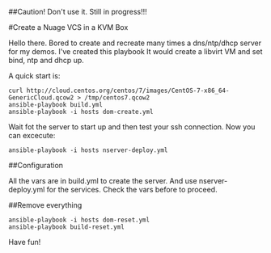 ##Caution! Don't use it. Still in progress!!!

#Create a Nuage VCS in a KVM Box

Hello there. Bored to create and recreate many times a dns/ntp/dhcp server for my demos. I've created this playbook
It would create a libvirt VM and set bind, ntp and dhcp up.

A quick start is:

```
curl http://cloud.centos.org/centos/7/images/CentOS-7-x86_64-GenericCloud.qcow2 > /tmp/centos7.qcow2
ansible-playbook build.yml
ansible-playbook -i hosts dom-create.yml
```

Wait fot the server to start up and then test your ssh connection.
Now you can excecute:

```
ansible-playbook -i hosts nserver-deploy.yml
```

##Configuration

All the vars are in build.yml to create the server. And use nserver-deploy.yml for the services.
Check the vars before to proceed.


##Remove everything

```
ansible-playbook -i hosts dom-reset.yml
ansible-playbook build-reset.yml
```

Have fun!
